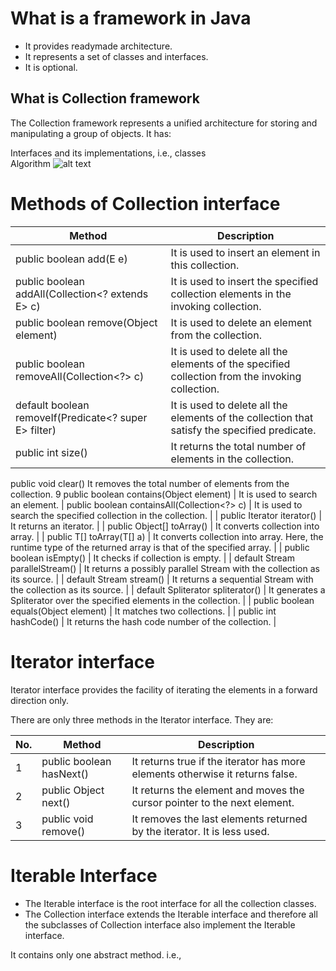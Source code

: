 # What is a framework in Java
- It provides readymade architecture.
- It represents a set of classes and interfaces.
- It is optional.
## What is Collection framework
The Collection framework represents a unified architecture for storing and manipulating a group of objects. It has:

Interfaces and its implementations, i.e., classes
<br>Algorithm
![alt text](https://static.javatpoint.com/images/java-collection-hierarchy.png)

# Methods of Collection interface
| Method  | Description |
| ------------- | ------------- |
| public boolean add(E e)  | It is used to insert an element in this collection.  |
| public boolean addAll(Collection<? extends E> c)  | It is used to insert the specified collection elements in the invoking collection.  |
|public boolean remove(Object element)  | It is used to delete an element from the collection.  |
| public boolean removeAll(Collection<?> c)  | It is used to delete all the elements of the specified collection from the invoking collection.  |
| default boolean removeIf(Predicate<? super E> filter)  | It is used to delete all the elements of the collection that satisfy the specified predicate.  |
| public int size() | It returns the total number of elements in the collection. |
public void clear()	It removes the total number of elements from the collection.
9	public boolean contains(Object element)	| It is used to search an element.
|	public boolean containsAll(Collection<?> c)	| It is used to search the specified collection in the collection. |
|	public Iterator iterator()	| It returns an iterator. |
|	public Object[] toArray()	| It converts collection into array. |
|	public <T> T[] toArray(T[] a)	| It converts collection into array. Here, the runtime type of the returned array is that of the specified array. |
|	public boolean isEmpty()	| It checks if collection is empty. |
|	default Stream<E> parallelStream()	| It returns a possibly parallel Stream with the collection as its source. |
|	default Stream<E> stream()	| It returns a sequential Stream with the collection as its source. |
|	default Spliterator<E> spliterator()	| It generates a Spliterator over the specified elements in the collection. |
|	public boolean equals(Object element)	| It matches two collections. |
|	public int hashCode()	| It returns the hash code number of the collection. |

# Iterator interface
Iterator interface provides the facility of iterating the elements in a forward direction only.

There are only three methods in the Iterator interface. They are:

| No.	| Method	    | Description   |
|-------| ------------- | ------------- |
| 1	| public boolean hasNext()	| It returns true if the iterator has more elements otherwise it returns false. |
|2	| public Object next()	| It returns the element and moves the cursor pointer to the next element. |
| 3	| public void remove()	| It removes the last elements returned by the iterator. It is less used. |


# Iterable Interface
- The Iterable interface is the root interface for all the collection classes.
-  The Collection interface extends the Iterable interface and therefore all the subclasses of Collection interface also implement the Iterable interface.

It contains only one abstract method. i.e.,
